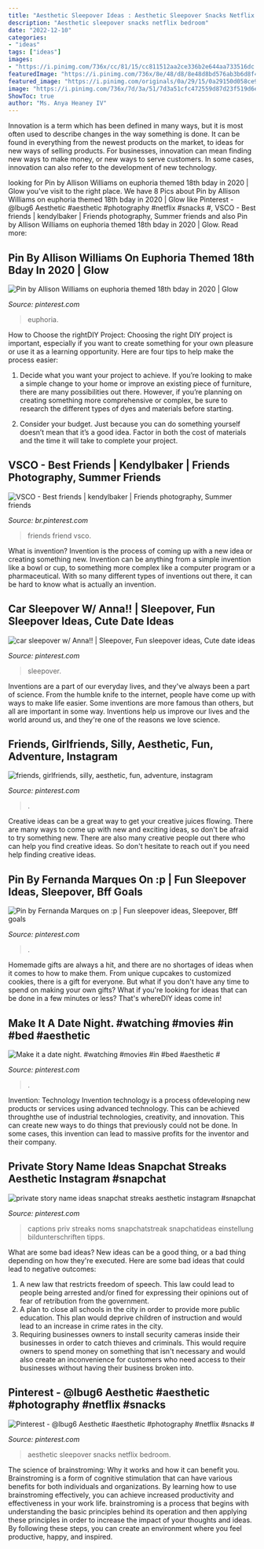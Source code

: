 ```yaml
---
title: "Aesthetic Sleepover Ideas : Aesthetic Sleepover Snacks Netflix Bedroom"
description: "Aesthetic sleepover snacks netflix bedroom"
date: "2022-12-10"
categories:
- "ideas"
tags: ["ideas"]
images:
- "https://i.pinimg.com/736x/cc/81/15/cc811512aa2ce336b2e644aa733516dc.jpg"
featuredImage: "https://i.pinimg.com/736x/8e/48/d8/8e48d8bd576ab3b6d8f425e912fa6a72.jpg"
featured_image: "https://i.pinimg.com/originals/0a/29/15/0a29150d058ce9a117742453e9f2b74d.png"
image: "https://i.pinimg.com/736x/7d/3a/51/7d3a51cfc472559d87d23f519d6e49b7.jpg"
ShowToc: true
author: "Ms. Anya Heaney IV"
---
```



Innovation is a term which has been defined in many ways, but it is most often used to describe changes in the way something is done. It can be found in everything from the newest products on the market, to ideas for new ways of selling products. For businesses, innovation can mean finding new ways to make money, or new ways to serve customers. In some cases, innovation can also refer to the development of new technology.

	

		
looking for Pin by Allison Williams on euphoria themed 18th bday in 2020 | Glow you've visit to the right place. We have 8 Pics about Pin by Allison Williams on euphoria themed 18th bday in 2020 | Glow like Pinterest - @lbug6 Aesthetic #aesthetic #photography #netflix #snacks #, VSCO - Best friends | kendylbaker | Friends photography, Summer friends and also Pin by Allison Williams on euphoria themed 18th bday in 2020 | Glow. Read more:
		
    
## Pin By Allison Williams On Euphoria Themed 18th Bday In 2020 | Glow

<img loading=lazy src="https://i.pinimg.com/736x/7d/3a/51/7d3a51cfc472559d87d23f519d6e49b7.jpg" onerror="this.onerror=null;this.src='https://tse2.mm.bing.net/th?id=OIP.OW_GMPdywhkPwvG9zz2HsQHaJQ&amp;pid=15.1';" alt="Pin by Allison Williams on euphoria themed 18th bday in 2020 | Glow">

_Source: pinterest.com_

>euphoria. 

	

How to Choose the rightDIY Project:
Choosing the right DIY project is important, especially if you want to create something for your own pleasure or use it as a learning opportunity. Here are four tips to help make the process easier:
1. Decide what you want your project to achieve. If you’re looking to make a simple change to your home or improve an existing piece of furniture, there are many possibilities out there. However, if you’re planning on creating something more comprehensive or complex, be sure to research the different types of dyes and materials before starting.

2. Consider your budget. Just because you can do something yourself doesn’t mean that it’s a good idea. Factor in both the cost of materials and the time it will take to complete your project.

    
## VSCO - Best Friends | Kendylbaker | Friends Photography, Summer Friends

<img loading=lazy src="https://i.pinimg.com/736x/8e/48/d8/8e48d8bd576ab3b6d8f425e912fa6a72.jpg" onerror="this.onerror=null;this.src='https://tse3.mm.bing.net/th?id=OIP.XEt-jJjZ9bRctdL6A_e11wHaLF&amp;pid=15.1';" alt="VSCO - Best friends | kendylbaker | Friends photography, Summer friends">

_Source: br.pinterest.com_

>friends friend vsco. 

	

What is invention?
Invention is the process of coming up with a new idea or creating something new. Invention can be anything from a simple invention like a bowl or cup, to something more complex like a computer program or a pharmaceutical. With so many different types of inventions out there, it can be hard to know what is actually an invention.

    
## Car Sleepover W/ Anna!! | Sleepover, Fun Sleepover Ideas, Cute Date Ideas

<img loading=lazy src="https://i.pinimg.com/736x/dc/46/8b/dc468b60d9cc38db4b2e70a891ef566f.jpg" onerror="this.onerror=null;this.src='https://tse3.mm.bing.net/th?id=OIP.nKYp1nM-54YcDe6EKv6B3QHaHa&amp;pid=15.1';" alt="car sleepover w/ Anna!! | Sleepover, Fun sleepover ideas, Cute date ideas">

_Source: pinterest.com_

>sleepover. 

	

Inventions are a part of our everyday lives, and they've always been a part of science. From the humble knife to the internet, people have come up with ways to make life easier. Some inventions are more famous than others, but all are important in some way. Inventions help us improve our lives and the world around us, and they're one of the reasons we love science.

    
## Friends, Girlfriends, Silly, Aesthetic, Fun, Adventure, Instagram

<img loading=lazy src="https://i.pinimg.com/736x/cc/81/15/cc811512aa2ce336b2e644aa733516dc.jpg" onerror="this.onerror=null;this.src='https://tse4.mm.bing.net/th?id=OIP.rbiJOFQt0fd07bTwWAGFPwHaJC&amp;pid=15.1';" alt="friends, girlfriends, silly, aesthetic, fun, adventure, instagram">

_Source: pinterest.com_

>. 

	

Creative ideas can be a great way to get your creative juices flowing. There are many ways to come up with new and exciting ideas, so don't be afraid to try something new. There are also many creative people out there who can help you find creative ideas. So don't hesitate to reach out if you need help finding creative ideas.

    
## Pin By Fernanda Marques On :p | Fun Sleepover Ideas, Sleepover, Bff Goals

<img loading=lazy src="https://i.pinimg.com/originals/0a/29/15/0a29150d058ce9a117742453e9f2b74d.png" onerror="this.onerror=null;this.src='https://tse1.mm.bing.net/th?id=OIP.Em-L0XhPE5InVdnMEwBBfAHaNK&amp;pid=15.1';" alt="Pin by Fernanda Marques on :p | Fun sleepover ideas, Sleepover, Bff goals">

_Source: pinterest.com_

>. 

	

Homemade gifts are always a hit, and there are no shortages of ideas when it comes to how to make them. From unique cupcakes to customized cookies, there is a gift for everyone. But what if you don't have any time to spend on making your own gifts? What if you're looking for ideas that can be done in a few minutes or less? That's whereDIY ideas come in!

    
## Make It A Date Night. #watching #movies #in #bed #aesthetic #

<img loading=lazy src="https://i.pinimg.com/736x/e2/76/c4/e276c425e3db41adf335d076ad459ae3.jpg" onerror="this.onerror=null;this.src='https://tse3.mm.bing.net/th?id=OIP.ZVJd2-QewfHoN0f9ph5a_AHaKP&amp;pid=15.1';" alt="Make it a date night. #watching #movies #in #bed #aesthetic #">

_Source: pinterest.com_

>. 

	

Invention: Technology
Invention technology is a process ofdeveloping new products or services using advanced technology. This can be achieved throughthe use of industrial technologies, creativity, and innovation. This can create new ways to do things that previously could not be done. In some cases, this invention can lead to massive profits for the inventor and their company.

    
## Private Story Name Ideas Snapchat Streaks Aesthetic Instagram #snapchat

<img loading=lazy src="https://i.pinimg.com/736x/9e/a6/e8/9ea6e886cf36a6d0365f92814f23a406.jpg" onerror="this.onerror=null;this.src='https://tse1.mm.bing.net/th?id=OIP.lLH82Eay_CW6JXvabA-FqQHaMx&amp;pid=15.1';" alt="private story name ideas snapchat streaks aesthetic instagram #snapchat">

_Source: pinterest.com_

>captions priv streaks noms snapchatstreak snapchatideas einstellung bildunterschriften tipps. 

	

What are some bad ideas?
New ideas can be a good thing, or a bad thing depending on how they're executed. Here are some bad ideas that could lead to negative outcomes: 
1. A new law that restricts freedom of speech. This law could lead to people being arrested and/or fined for expressing their opinions out of fear of retribution from the government. 
2. A plan to close all schools in the city in order to provide more public education. This plan would deprive children of instruction and would lead to an increase in crime rates in the city. 
3. Requiring businesses owners to install security cameras inside their businesses in order to catch thieves and criminals. This would require owners to spend money on something that isn't necessary and would also create an inconvenience for customers who need access to their businesses without having their business broken into. 

    
## Pinterest - @lbug6 Aesthetic #aesthetic #photography #netflix #snacks #

<img loading=lazy src="https://i.pinimg.com/736x/f9/54/40/f95440579e4e6346dd9666c00251c928.jpg" onerror="this.onerror=null;this.src='https://tse3.mm.bing.net/th?id=OIP.zEJmGw5YLBbrOr1u8ojYgQHaJP&amp;pid=15.1';" alt="Pinterest - @lbug6 Aesthetic #aesthetic #photography #netflix #snacks #">

_Source: pinterest.com_

>aesthetic sleepover snacks netflix bedroom. 

	

The science of brainstroming: Why it works and how it can benefit you.
Brainstroming is a form of cognitive stimulation that can have various benefits for both individuals and organizations. By learning how to use brainstroming effectively, you can achieve increased productivity and effectiveness in your work life. brainstroming is a process that begins with understanding the basic principles behind its operation and then applying these principles in order to increase the impact of your thoughts and ideas. By following these steps, you can create an environment where you feel productive, happy, and inspired.

